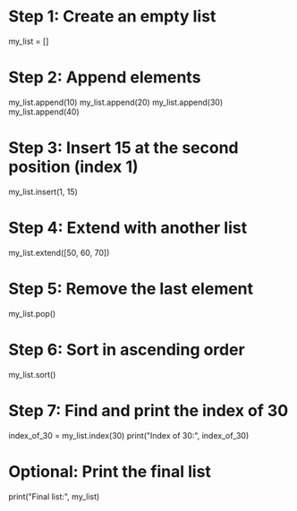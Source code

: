 # Step 1: Create an empty list
my_list = []

# Step 2: Append elements
my_list.append(10)
my_list.append(20)
my_list.append(30)
my_list.append(40)

# Step 3: Insert 15 at the second position (index 1)
my_list.insert(1, 15)

# Step 4: Extend with another list
my_list.extend([50, 60, 70])

# Step 5: Remove the last element
my_list.pop()

# Step 6: Sort in ascending order
my_list.sort()

# Step 7: Find and print the index of 30
index_of_30 = my_list.index(30)
print("Index of 30:", index_of_30)

# Optional: Print the final list
print("Final list:", my_list)
